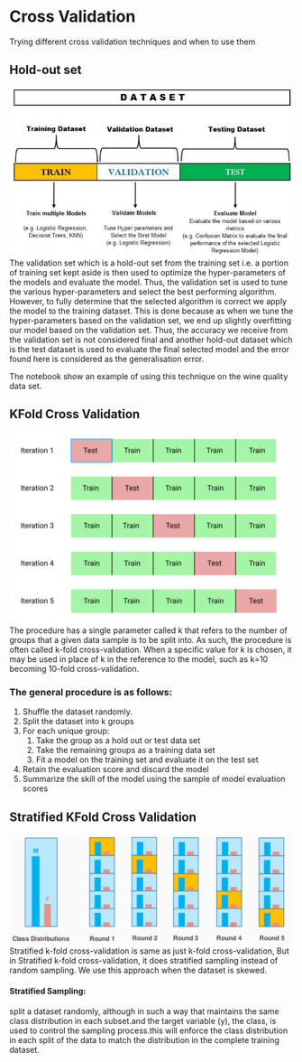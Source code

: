 # Cross Validation

Trying different cross validation techniques and when to use them

## Hold-out set
![Hold-set Validation](hold-out.jpg)
The validation set which is a hold-out set from the training set i.e. a portion of training set kept aside is then used to optimize the hyper-parameters of the models and evaluate the model. Thus, the validation set is used to tune the various hyper-parameters and select the best performing algorithm. However, to fully determine that the selected algorithm is correct we apply the model to the training dataset. This is done because as when we tune the hyper-parameters based on the validation set, we end up slightly overfitting our model based on the validation set. Thus, the accuracy we receive from the validation set is not considered final and another hold-out dataset which is the test dataset is used to evaluate the final selected model and the error found here is considered as the generalisation error.

The notebook show an example of using this technique on the wine quality data set.

## KFold Cross Validation
![KFold](k_fold_cv.png)
The procedure has a single parameter called k that refers to the number of groups that a given data sample is to be split into. As such, the procedure is often called k-fold cross-validation. When a specific value for k is chosen, it may be used in place of k in the reference to the model, such as k=10 becoming 10-fold cross-validation.

### The general procedure is as follows:
1. Shuffle the dataset randomly.
2. Split the dataset into k groups
3. For each unique group:
    1. Take the group as a hold out or test data set
    2. Take the remaining groups as a training data set
    3. Fit a model on the training set and evaluate it on the test set
4. Retain the evaluation score and discard the model
5. Summarize the skill of the model using the sample of model evaluation scores

## Stratified KFold Cross Validation
![Stratified KFold CV](stratified_k_fold_cv.png)
Stratified k-fold cross-validation is same as just k-fold cross-validation, But in Stratified k-fold cross-validation, it does stratified sampling instead of random sampling. We use this approach when the dataset is skewed.
#### Stratified Sampling:
 split a dataset randomly, although in such a way that maintains the same class distribution in each subset.and the target variable (y), the class, is used to control the sampling process.this will enforce the class distribution in each split of the data to match the distribution in the complete training dataset.
